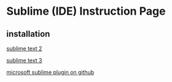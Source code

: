 # Sublime (IDE) Instruction Page

## installation

[sublime text 2](http://www.sublimetext.com/)

[sublime text 3](http://www.sublimetext.com/3)

[microsoft sublime plugin on github](https://github.com/Microsoft/TypeScript-Sublime-Plugin)

